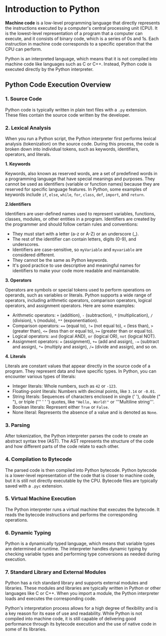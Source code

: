 # Introduction to Python

**Machine code** is a low-level programming language that directly represents the instructions executed by a computer's central processing unit (CPU). It is the lowest-level representation of a program that a computer can execute, and it consists of binary code, which is a series of 0s and 1s. Each instruction in machine code corresponds to a specific operation that the CPU can perform.

Python is an interpreted language, which means that it is not compiled into machine code like languages such as C or C++. Instead, Python code is executed directly by the Python interpreter.

## Python Code Execution Overview

### 1. Source Code

Python code is typically written in plain text files with a `.py` extension. These files contain the source code written by the developer.

### 2. Lexical Analysis 

When you run a Python script, the Python interpreter first performs lexical analysis (tokenization) on the source code. During this process, the code is broken down into individual tokens, such as keywords, identifiers, operators, and literals.

**1. Keywords**

Keywords, also known as reserved words, are a set of predefined words in a programming language that have special meanings and purposes. They cannot be used as identifiers (variable or function names) because they are reserved for specific language features. In Python, some examples of keywords include `if`, `else`, `while`, `for`, `class`, `def`, `import`, and `return`.

**2.Identifiers**

Identifiers are user-defined names used to represent variables, functions, classes, modules, or other entities in a program. Identifiers are created by the programmer and should follow certain rules and conventions:

- They must start with a letter (a-z or A-Z) or an underscore (_).
- The rest of the identifier can contain letters, digits (0-9), and underscores.
- Identifiers are case-sensitive, so `myVariable` and `myvariable` are considered different.
- They cannot be the same as Python keywords.
- It's good practice to use descriptive and meaningful names for identifiers to make your code more readable and maintainable.

**3. Operators**

Operators are symbols or special tokens used to perform operations on operands, such as variables or literals. Python supports a wide range of operators, including arithmetic operators, comparison operators, logical operators, and assignment operators. Here are some examples:

- Arithmetic operators: `+` (addition), `-` (subtraction), `*` (multiplication), `/` (division), `%` (modulo), `**` (exponentiation).
- Comparison operators: `==` (equal to), `!=` (not equal to), `<` (less than), `>` (greater than), `<=` (less than or equal to), `>=` (greater than or equal to).
- Logical operators: `and` (logical AND), `or` (logical OR), `not` (logical NOT).
- Assignment operators: `=` (assignment), `+=` (add and assign), `-=` (subtract and assign), `*=` (multiply and assign), `/=` (divide and assign), and so on.

**4. Literals**

Literals are constant values that appear directly in the source code of a program. They represent data and have specific types. In Python, you can encounter various types of literals:

- Integer literals: Whole numbers, such as `42` or `-123`.
- Floating-point literals: Numbers with decimal points, like `3.14` or `-0.01`.
- String literals: Sequences of characters enclosed in single (' '), double (" "), or triple (''' ' ' ') quotes, like `"Hello, World!"` or '''Multiline string'''.
- Boolean literals: Represent either `True` or `False`.
- None literal: Represents the absence of a value and is denoted as `None`.

### 3. Parsing

After tokenization, the Python interpreter parses the code to create an abstract syntax tree (AST). The AST represents the structure of the code and how different parts of the code relate to each other.

### 4. Compilation to Bytecode

The parsed code is then compiled into Python bytecode. Python bytecode is a lower-level representation of the code that is closer to machine code, but it is still not directly executable by the CPU. Bytecode files are typically saved with a `.pyc` extension.

### 5. Virtual Machine Execution

The Python interpreter runs a virtual machine that executes the bytecode. It reads the bytecode instructions and performs the corresponding operations.

### 6. Dynamic Typing

Python is a dynamically typed language, which means that variable types are determined at runtime. The interpreter handles dynamic typing by checking variable types and performing type conversions as needed during execution.

### 7. Standard Library and External Modules

Python has a rich standard library and supports external modules and libraries. These modules and libraries are typically written in Python or other languages like C or C++. When you import a module, the Python interpreter loads and executes the corresponding code.

Python's interpretation process allows for a high degree of flexibility and is a key reason for its ease of use and readability. While Python is not compiled into machine code, it is still capable of delivering good performance through its bytecode execution and the use of native code in some of its libraries.